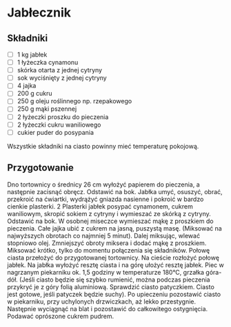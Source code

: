 # Jabłecznik

## Składniki

- [ ] 1 kg jabłek
- [ ] 1 łyżeczka cynamonu
- [ ] skórka otarta z jednej cytryny
- [ ] sok wyciśnięty z jednej cytryny
- [ ] 4 jajka
- [ ] 200 g cukru
- [ ] 250 g oleju roślinnego np. rzepakowego
- [ ] 250 g mąki pszennej
- [ ] 2 łyżeczki proszku do pieczenia
- [ ] 2 łyżeczki cukru waniliowego
- [ ] cukier puder do posypania

Wszystkie składniki na ciasto powinny mieć temperaturę pokojową.

## Przygotowanie

Dno tortownicy o średnicy 26 cm wyłożyć papierem do pieczenia, a następnie zacisnąć obręcz. Odstawić na bok.
Jabłka umyć, osuszyć, obrać, przekroić na ćwiartki, wydrążyć gniazda nasienne i pokroić w bardzo cienkie plasterki.
2
Plasterki jabłek posypać cynamonem, cukrem waniliowym, skropić sokiem z cytryny i wymieszać ze skórką z cytryny. Odstawić na bok.
W osobnej miseczce wymieszać mąkę z proszkiem do pieczenia.
Całe jajka ubić z cukrem na jasną, puszystą masę. (Miksować na najwyższych obrotach co najmniej 5 minut). Dalej miksując, wlewać stopniowo olej. Zmniejszyć obroty miksera i dodać mąkę z proszkiem. Miksować krótko, tylko do momentu połączenia się składników.
Połowę ciasta przełożyć do przygotowanej tortownicy. Na cieście rozłożyć połowę jabłek. Na jabłka wyłożyć resztę ciasta i na górę ułożyć resztę jabłek.
Piec w nagrzanym piekarniku ok. 1,5 godziny w temperaturze 180°C, grzałka góra- dół. (Jeśli ciasto będzie się szybko rumienić, można podczas pieczenia przykryć je z góry folią aluminiową. Sprawdzić ciasto patyczkiem. Ciasto jest gotowe, jeśli patyczek będzie suchy). Po upieczeniu pozostawić ciasto w piekarniku, przy uchylonych drzwiczkach, aż lekko przestygnie. Następnie wyciągnąć na blat i pozostawić do całkowitego ostygnięcia.
Podawać oprószone cukrem pudrem.
